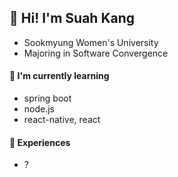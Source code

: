 ## 👋 Hi! I'm Suah Kang

- Sookmyung Women's University 
- Majoring in Software Convergence

#### 🌱 I'm currently learning 

- spring boot 
- node.js
- react-native, react 

#### 📍 Experiences

- ? 

